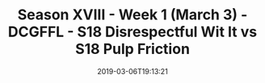 ---
title: Season XVIII - Week 1 (March 3) - DCGFFL - S18 Disrespectful Wit It vs S18
  Pulp Friction
teams-score:
- team: _teams/s18-gold.md
  score: 20
- team: _teams/s18-orange.md
  score: 14
mvp: AJ (Gold); Smiffy (Orange)
game-ball: Dan (Gold); Ben (Orange)
sportsperson: Antwan (Gold); Clay (Orange)
season: 18
week: 1
date: '2019-03-06T19:13:21'
pageid: season-18-week-1-march-3-6908-vs-6939
---